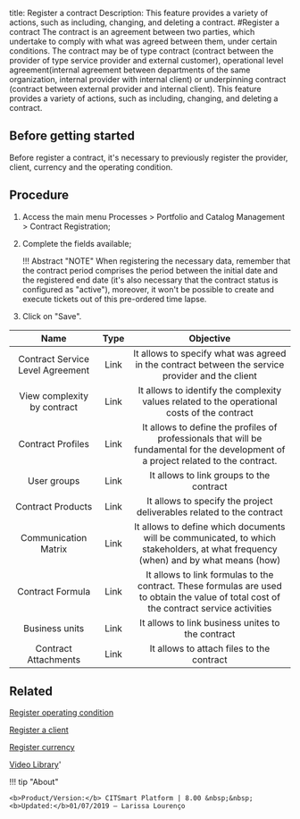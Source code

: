 title: Register a contract
Description: This feature provides a variety of actions, such as including, changing, and deleting a contract. 
#Register a contract
The contract is an agreement between two parties, which undertake to comply with what was agreed between them, under certain conditions. The contract may be of type contract (contract between the provider of type service provider and external customer), operational level agreement(internal agreement between departments of the same organization, internal provider with internal client) or underpinning contract (contract between external provider and internal client).
This feature provides a variety of actions, such as including, changing, and deleting a contract.

Before getting started
--------------------------

Before register a contract, it's necessary to previously register the provider,
client, currency and the operating condition.

Procedure
-------------

1.  Access the main menu Processes \> Portfolio and Catalog Management \>
    Contract Registration;

2.  Complete the fields available;

    !!! Abstract "NOTE"
        When registering the necessary data, remember that the contract period
        comprises the period between the initial date and the registered end date
        (it's also necessary that the contract status is configured as "active"),
        moreover, it won't be possible to create and execute tickets out of this
        pre-ordered time lapse.
        

3.  Click on "Save".

|             **Name**             | **Type** |                                                               **Objective**                                                              |
|:--------------------------------:|:--------:|:----------------------------------------------------------------------------------------------------------------------------------------:|
| Contract Service Level Agreement |   Link   |                     It allows to specify what was agreed in the contract between the service provider and the client                     |
|    View complexity by contract   |   Link   |                       It allows to identify the complexity values related to the operational costs of the contract                       |
|         Contract Profiles        |   Link   |   It allows to define the profiles of professionals that will be fundamental for the development of a project related to the contract.   |
|            User groups           |   Link   |                                                 It allows to link groups to the contract                                                 |
|         Contract Products        |   Link   |                                   It allows to specify the project deliverables related to the contract                                  |
|       Communication Matrix       |   Link   |     It allows to define which documents will be communicated, to which stakeholders, at what frequency (when) and by what means (how)    |
|         Contract Formula         |   Link   | It allows to link formulas to the contract. These formulas are used to obtain the value of total cost of the contract service activities |
|          Business units          |   Link   |                                             It allows to link business unites to the contract                                            |
|       Contract Attachments       |   Link   |                                                 It allows to attach files to the contract                                                

Related
-----------

[Register operating condition](/en-us/citsmart-esp-8/processes/portfolio-and-catalog/configuration/register-operating-condition.html)

[Register a client](/en-us/citsmart-esp-8/processes/portfolio-and-catalog/configuration/register-client.html)

[Register currency](/en-us/citsmart-esp-8/additional-features/contract-management/configuration/register-currency.html)

<i class='fa fa-youtube-play  fa-2x' style='color:#97ce17;vertical-align: middle;'> </i> [Video Library](https://www.youtube.com/playlist?list=PLB5qK2uzf2ROEeoHh3EbsZJxjr9hJSLIV)'

!!! tip "About"

    <b>Product/Version:</b> CITSmart Platform | 8.00 &nbsp;&nbsp;
    <b>Updated:</b>01/07/2019 – Larissa Lourenço


